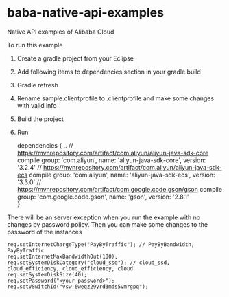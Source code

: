 # baba-native-api-examples
Native API examples of Alibaba Cloud


To run this example

1. Create a gradle project from your Eclipse
2. Add following items to dependencies section in your gradle.build
3. Gradle refresh
4. Rename sample.clientprofile to .clientprofile and make some changes with valid info
5. Build the project
6. Run

    dependencies {
    ..
    // https://mvnrepository.com/artifact/com.aliyun/aliyun-java-sdk-core
    compile group: 'com.aliyun', name: 'aliyun-java-sdk-core', version: '3.2.4'
    // https://mvnrepository.com/artifact/com.aliyun/aliyun-java-sdk-ecs
    compile group: 'com.aliyun', name: 'aliyun-java-sdk-ecs', version: '3.3.0'
    // https://mvnrepository.com/artifact/com.google.code.gson/gson
    compile group: 'com.google.code.gson', name: 'gson', version: '2.8.1'    
    }

There will be an server exception when you run the example with no changes by password policy. Then you can make some changes to the password of the instances

	req.setInternetChargeType("PayByTraffic"); // PayByBandwidth, PayByTraffic
	req.setInternetMaxBandwidthOut(100);
	req.setSystemDiskCategory("cloud_ssd"); // cloud_ssd, cloud_efficiency, cloud_efficiency, cloud
	req.setSystemDiskSize(40);
	req.setPassword("<your password>");
	req.setVSwitchId("vsw-6weqz29yrd3mds5vmrgpq");